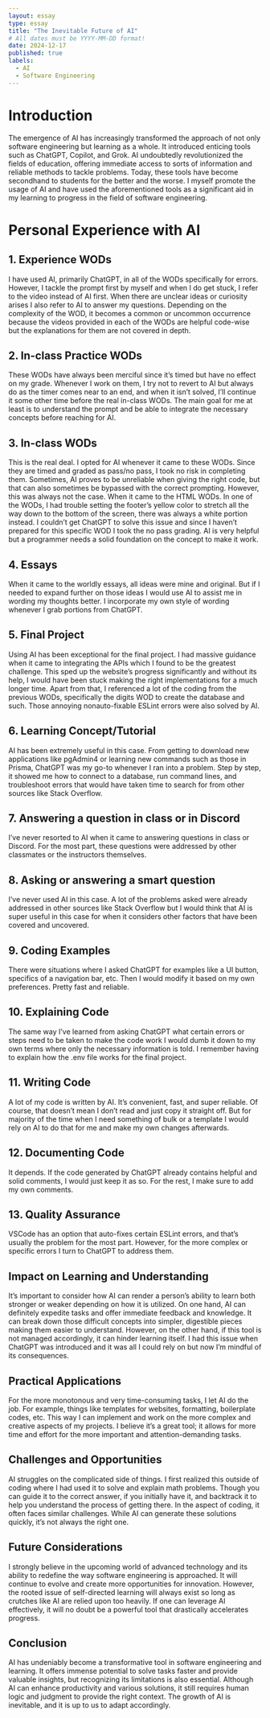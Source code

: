 ```yaml
---
layout: essay
type: essay
title: "The Inevitable Future of AI"
# All dates must be YYYY-MM-DD format!
date: 2024-12-17
published: true
labels:
  - AI
  - Software Engineering
---
```


# Introduction

The emergence of AI has increasingly transformed the approach of not only software engineering but learning as a whole. It introduced enticing tools such as ChatGPT, Copilot, and Grok. AI undoubtedly revolutionized the fields of education, offering immediate access to sorts of information and reliable methods to tackle problems. Today, these tools have become secondhand to students for the better and the worse. I myself promote the usage of AI and have used the aforementioned tools as a significant aid in my learning to progress in the field of software engineering.

# Personal Experience with AI

## 1. Experience WODs
I have used AI, primarily ChatGPT, in all of the WODs specifically for errors. However, I tackle the prompt first by myself and when I do get stuck, I refer to the video instead of AI first. When there are unclear ideas or curiosity arises I also refer to AI to answer my questions. Depending on the complexity of the WOD, it becomes a common or uncommon occurrence because the videos provided in each of the WODs are helpful code-wise but the explanations for them are not covered in depth.

## 2. In-class Practice WODs
These WODs have always been merciful since it’s timed but have no effect on my grade. Whenever I work on them, I try not to revert to AI but always do as the timer comes near to an end, and when it isn’t solved, I’ll continue it some other time before the real in-class WODs. The main goal for me at least is to understand the prompt and be able to integrate the necessary concepts before reaching for AI.

## 3. In-class WODs
This is the real deal. I opted for AI whenever it came to these WODs. Since they are timed and graded as pass/no pass, I took no risk in completing them. Sometimes, AI proves to be unreliable when giving the right code, but that can also sometimes be bypassed with the correct prompting. However, this was always not the case. When it came to the HTML WODs. In one of the WODs, I had trouble setting the footer’s yellow color to stretch all the way down to the bottom of the screen, there was always a white portion instead. I couldn’t get ChatGPT to solve this issue and since I haven’t prepared for this specific WOD I took the no pass grading. AI is very helpful but a programmer needs a solid foundation on the concept to make it work.

## 4. Essays
When it came to the worldly essays, all ideas were mine and original. But if I needed to expand further on those ideas I would use AI to assist me in wording my thoughts better. I incorporate my own style of wording whenever I grab portions from ChatGPT.

## 5. Final Project
Using AI has been exceptional for the final project. I had massive guidance when it came to integrating the APIs which I found to be the greatest challenge. This sped up the website’s progress significantly and without its help, I would have been stuck making the right implementations for a much longer time. Apart from that, I referenced a lot of the coding from the previous WODs, specifically the digits WOD to create the database and such. Those annoying nonauto-fixable ESLint errors were also solved by AI.

## 6. Learning Concept/Tutorial
AI has been extremely useful in this case. From getting to download new applications like pgAdmin4 or learning new commands such as those in Prisma, ChatGPT was my go-to whenever I ran into a problem. Step by step, it showed me how to connect to a database, run command lines, and troubleshoot errors that would have taken time to search for from other sources like Stack Overflow.

## 7. Answering a question in class or in Discord
I’ve never resorted to AI when it came to answering questions in class or Discord. For the most part, these questions were addressed by other classmates or the instructors themselves.

## 8. Asking or answering a smart question
I’ve never used AI in this case. A lot of the problems asked were already addressed in other sources like Stack Overflow but I would think that AI is super useful in this case for when it considers other factors that have been covered and uncovered.

## 9. Coding Examples
There were situations where I asked ChatGPT for examples like a UI button, specifics of a navigation bar, etc. Then I would modify it based on my own preferences. Pretty fast and reliable.

## 10. Explaining Code
The same way I’ve learned from asking ChatGPT what certain errors or steps need to be taken to make the code work I would dumb it down to my own terms where only the necessary information is told. I remember having to explain how the .env file works for the final project.

## 11. Writing Code
A lot of my code is written by AI. It’s convenient, fast, and super reliable. Of course, that doesn’t mean I don’t read and just copy it straight off. But for majority of the time when I need something of bulk or a template I would rely on AI to do that for me and make my own changes afterwards.

## 12. Documenting Code
It depends. If the code generated by ChatGPT already contains helpful and solid comments, I would just keep it as so. For the rest, I make sure to add my own comments.

## 13. Quality Assurance
VSCode has an option that auto-fixes certain ESLint errors, and that’s usually the problem for the most part. However, for the more complex or specific errors I turn to ChatGPT to address them.

## Impact on Learning and Understanding
It’s important to consider how AI can render a person’s ability to learn both stronger or weaker depending on how it is utilized. On one hand, AI can definitely expedite tasks and offer immediate feedback and knowledge. It can break down those difficult concepts into simpler, digestible pieces making them easier to understand. However, on the other hand, if this tool is not managed accordingly, it can hinder learning itself. I had this issue when ChatGPT was introduced and it was all I could rely on but now I’m mindful of its consequences.

## Practical Applications
For the more monotonous and very time-consuming tasks, I let AI do the job. For example, things like templates for websites, formatting, boilerplate codes, etc. This way I can implement and work on the more complex and creative aspects of my projects. I believe it’s a great tool; it allows for more time and effort for the more important and attention-demanding tasks.

## Challenges and Opportunities
AI struggles on the complicated side of things. I first realized this outside of coding where I had used it to solve and explain math problems. Though you can guide it to the correct answer, if you initially have it, and backtrack it to help you understand the process of getting there. In the aspect of coding, it often faces similar challenges. While AI can generate these solutions quickly, it’s not always the right one.

## Future Considerations
I strongly believe in the upcoming world of advanced technology and its ability to redefine the way software engineering is approached. It will continue to evolve and create more opportunities for innovation. However, the rooted issue of self-directed learning will always exist so long as crutches like AI are relied upon too heavily. If one can leverage AI effectively, it will no doubt be a powerful tool that drastically accelerates progress.

## Conclusion
AI has undeniably become a transformative tool in software engineering and learning. It offers immense potential to solve tasks faster and provide valuable insights, but recognizing its limitations is also essential. Although AI can enhance productivity and various solutions, it still requires human logic and judgment to provide the right context. The growth of AI is inevitable, and it is up to us to adapt accordingly.




